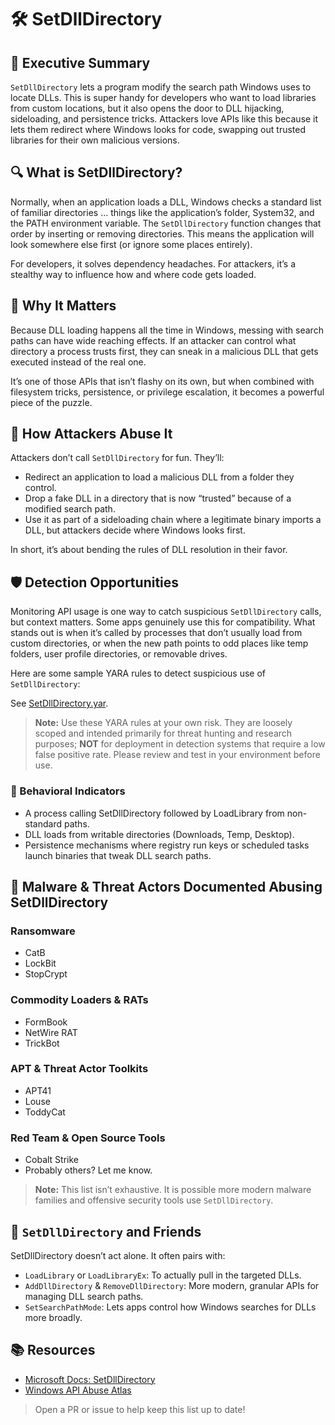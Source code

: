 # 🛠️ SetDllDirectory

## 🚀 Executive Summary
`SetDllDirectory` lets a program modify the search path Windows uses to locate DLLs. This is super handy for developers who want to load libraries from custom locations, but it also opens the door to DLL hijacking, sideloading, and persistence tricks. Attackers love APIs like this because it lets them redirect where Windows looks for code, swapping out trusted libraries for their own malicious versions.

## 🔍 What is SetDllDirectory?
Normally, when an application loads a DLL, Windows checks a standard list of familiar directories ... things like the application’s folder, System32, and the PATH environment variable. The `SetDllDirectory` function changes that order by inserting or removing directories. This means the application will look somewhere else first (or ignore some places entirely).

For developers, it solves dependency headaches. For attackers, it’s a stealthy way to influence how and where code gets loaded.

## 🚩 Why It Matters
Because DLL loading happens all the time in Windows, messing with search paths can have wide reaching effects. If an attacker can control what directory a process trusts first, they can sneak in a malicious DLL that gets executed instead of the real one.

It’s one of those APIs that isn’t flashy on its own, but when combined with filesystem tricks, persistence, or privilege escalation, it becomes a powerful piece of the puzzle.

## 🧬 How Attackers Abuse It
Attackers don’t call `SetDllDirectory` for fun. They’ll:

 - Redirect an application to load a malicious DLL from a folder they control.
 - Drop a fake DLL in a directory that is now “trusted” because of a modified search path.
 - Use it as part of a sideloading chain where a legitimate binary imports a DLL, but attackers decide where Windows looks first.

In short, it’s about bending the rules of DLL resolution in their favor.

## 🛡️ Detection Opportunities
Monitoring API usage is one way to catch suspicious `SetDllDirectory` calls, but context matters. Some apps genuinely use this for compatibility. What stands out is when it’s called by processes that don’t usually load from custom directories, or when the new path points to odd places like temp folders, user profile directories, or removable drives.

Here are some sample YARA rules to detect suspicious use of `SetDllDirectory`:

See [SetDllDirectory.yar](./SetDllDirectory.yar).

> **Note:** Use these YARA rules at your own risk. They are loosely scoped and intended primarily for threat hunting and research purposes; **NOT** for deployment in detection systems that require a low false positive rate. Please review and test in your environment before use.

### 🐾 Behavioral Indicators
- A process calling SetDllDirectory followed by LoadLibrary from non-standard paths.
 - DLL loads from writable directories (Downloads, Temp, Desktop).
 - Persistence mechanisms where registry run keys or scheduled tasks launch binaries that tweak DLL search paths.

## 🦠 Malware & Threat Actors Documented Abusing SetDllDirectory

### **Ransomware**
- CatB
- LockBit
- StopCrypt

### **Commodity Loaders & RATs**
- FormBook
- NetWire RAT
- TrickBot

### **APT & Threat Actor Toolkits**
- APT41
- Louse
- ToddyCat 

### **Red Team & Open Source Tools**
- Cobalt Strike
- Probably others?  Let me know.

> **Note:** This list isn’t exhaustive. It is possible more modern malware families and offensive security tools use `SetDllDirectory`.

## 🧵 `SetDllDirectory` and Friends
SetDllDirectory doesn’t act alone. It often pairs with:

 - `LoadLibrary` or `LoadLibraryEx`: To actually pull in the targeted DLLs.
 - `AddDllDirectory` & `RemoveDllDirectory`: More modern, granular APIs for managing DLL search paths.
 - `SetSearchPathMode`: Lets apps control how Windows searches for DLLs more broadly.

## 📚 Resources
- [Microsoft Docs: SetDllDirectory](https://learn.microsoft.com/en-us/windows/win32/api/winbase/nf-winbase-setdlldirectorya)
- [Windows API Abuse Atlas](https://github.com/danafaye/WindowsAPIAbuseAtlas)

> Open a PR or issue to help keep this list up to date!